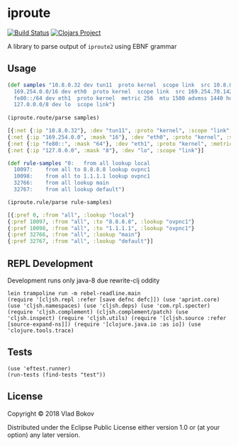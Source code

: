 # iproute

[![Build Status][BS img]][Build Status]
[![Clojars Project](https://img.shields.io/clojars/v/iproute.svg)](https://clojars.org/iproute)

A library to parse output of `iproute2` using EBNF grammar

## Usage

```clojure
(def samples "10.8.0.32 dev tun11  proto kernel  scope link  src 10.8.0.31
  169.254.0.0/16 dev eth0  proto kernel  scope link  src 169.254.70.142
  fe80::/64 dev eth1  proto kernel  metric 256  mtu 1500 advmss 1440 hoplimit 0
  127.0.0.0/8 dev lo  scope link")
  
(iproute.route/parse samples)

[{:net {:ip "10.8.0.32"}, :dev "tun11", :proto "kernel", :scope "link", :src "10.8.0.31"}
{:net {:ip "169.254.0.0", :mask "16"}, :dev "eth0", :proto "kernel", :scope "link", :src "169.254.70.142"}
{:net {:ip "fe80::", :mask "64"}, :dev "eth1", :proto "kernel", :metric 256, :mtu 1500, :advmss 1440, :hoplimit 0}
{:net {:ip "127.0.0.0", :mask "8"}, :dev "lo", :scope "link"}]

(def rule-samples "0:	from all lookup local
  10097:	from all to 8.8.8.8 lookup ovpnc1
  10098:	from all to 1.1.1.1 lookup ovpnc1
  32766:	from all lookup main
  32767:	from all lookup default")

(iproute.rule/parse rule-samples)

[{:pref 0, :from "all", :lookup "local"}
{:pref 10097, :from "all", :to "8.8.8.8", :lookup "ovpnc1"}
{:pref 10098, :from "all", :to "1.1.1.1", :lookup "ovpnc1"}
{:pref 32766, :from "all", :lookup "main"}
{:pref 32767, :from "all", :lookup "default"}]
```

## REPL Development
Development runs only java-8 due rewrite-clj oddity

```
lein trampoline run -m rebel-readline.main
(require '[cljsh.repl :refer [save defnc defc]]) (use 'aprint.core) (use 'cljsh.namespaces) (use 'cljsh.deps) (use 'com.rpl.specter) (require 'cljsh.complement) (cljsh.complement/patch) (use 'cljsh.inspect) (require 'cljsh.utils) (require '[cljsh.source :refer [source-expand-ns]]) (require '[clojure.java.io :as io]) (use 'clojure.tools.trace)
```

## Tests

```
(use 'eftest.runner)
(run-tests (find-tests "test"))
```

## License

Copyright © 2018 Vlad Bokov

Distributed under the Eclipse Public License either version 1.0 or (at
your option) any later version.

[Build Status]: https://travis-ci.org/lunatic-cat/iproute
[BS img]: https://travis-ci.org/lunatic-cat/iproute.png
